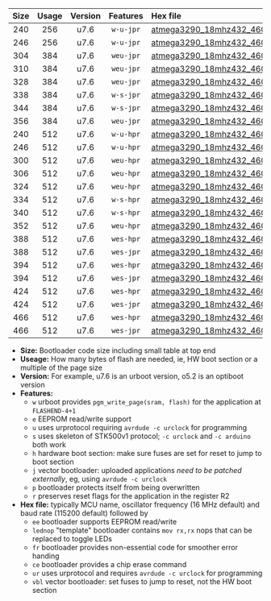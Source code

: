 |Size|Usage|Version|Features|Hex file|
|:-:|:-:|:-:|:-:|:--|
|240|256|u7.6|`w-u-jpr`|[atmega3290_18mhz432_460800bps_ur_vbl.hex](https://raw.githubusercontent.com/stefanrueger/urboot/main//atmega3290_18mhz432_460800bps_ur_vbl.hex)|
|246|256|u7.6|`w-u-jpr`|[atmega3290_18mhz432_460800bps_lednop_ur_vbl.hex](https://raw.githubusercontent.com/stefanrueger/urboot/main//atmega3290_18mhz432_460800bps_lednop_ur_vbl.hex)|
|304|384|u7.6|`weu-jpr`|[atmega3290_18mhz432_460800bps_ee_ur_vbl.hex](https://raw.githubusercontent.com/stefanrueger/urboot/main//atmega3290_18mhz432_460800bps_ee_ur_vbl.hex)|
|310|384|u7.6|`weu-jpr`|[atmega3290_18mhz432_460800bps_ee_lednop_ur_vbl.hex](https://raw.githubusercontent.com/stefanrueger/urboot/main//atmega3290_18mhz432_460800bps_ee_lednop_ur_vbl.hex)|
|328|384|u7.6|`weu-jpr`|[atmega3290_18mhz432_460800bps_ee_lednop_fr_ur_vbl.hex](https://raw.githubusercontent.com/stefanrueger/urboot/main//atmega3290_18mhz432_460800bps_ee_lednop_fr_ur_vbl.hex)|
|338|384|u7.6|`w-s-jpr`|[atmega3290_18mhz432_460800bps_vbl.hex](https://raw.githubusercontent.com/stefanrueger/urboot/main//atmega3290_18mhz432_460800bps_vbl.hex)|
|344|384|u7.6|`w-s-jpr`|[atmega3290_18mhz432_460800bps_lednop_vbl.hex](https://raw.githubusercontent.com/stefanrueger/urboot/main//atmega3290_18mhz432_460800bps_lednop_vbl.hex)|
|356|384|u7.6|`weu-jpr`|[atmega3290_18mhz432_460800bps_ee_lednop_fr_ce_ur_vbl.hex](https://raw.githubusercontent.com/stefanrueger/urboot/main//atmega3290_18mhz432_460800bps_ee_lednop_fr_ce_ur_vbl.hex)|
|240|512|u7.6|`w-u-hpr`|[atmega3290_18mhz432_460800bps_ur.hex](https://raw.githubusercontent.com/stefanrueger/urboot/main//atmega3290_18mhz432_460800bps_ur.hex)|
|246|512|u7.6|`w-u-hpr`|[atmega3290_18mhz432_460800bps_lednop_ur.hex](https://raw.githubusercontent.com/stefanrueger/urboot/main//atmega3290_18mhz432_460800bps_lednop_ur.hex)|
|300|512|u7.6|`weu-hpr`|[atmega3290_18mhz432_460800bps_ee_ur.hex](https://raw.githubusercontent.com/stefanrueger/urboot/main//atmega3290_18mhz432_460800bps_ee_ur.hex)|
|306|512|u7.6|`weu-hpr`|[atmega3290_18mhz432_460800bps_ee_lednop_ur.hex](https://raw.githubusercontent.com/stefanrueger/urboot/main//atmega3290_18mhz432_460800bps_ee_lednop_ur.hex)|
|324|512|u7.6|`weu-hpr`|[atmega3290_18mhz432_460800bps_ee_lednop_fr_ur.hex](https://raw.githubusercontent.com/stefanrueger/urboot/main//atmega3290_18mhz432_460800bps_ee_lednop_fr_ur.hex)|
|334|512|u7.6|`w-s-hpr`|[atmega3290_18mhz432_460800bps.hex](https://raw.githubusercontent.com/stefanrueger/urboot/main//atmega3290_18mhz432_460800bps.hex)|
|340|512|u7.6|`w-s-hpr`|[atmega3290_18mhz432_460800bps_lednop.hex](https://raw.githubusercontent.com/stefanrueger/urboot/main//atmega3290_18mhz432_460800bps_lednop.hex)|
|352|512|u7.6|`weu-hpr`|[atmega3290_18mhz432_460800bps_ee_lednop_fr_ce_ur.hex](https://raw.githubusercontent.com/stefanrueger/urboot/main//atmega3290_18mhz432_460800bps_ee_lednop_fr_ce_ur.hex)|
|388|512|u7.6|`wes-hpr`|[atmega3290_18mhz432_460800bps_ee.hex](https://raw.githubusercontent.com/stefanrueger/urboot/main//atmega3290_18mhz432_460800bps_ee.hex)|
|388|512|u7.6|`wes-jpr`|[atmega3290_18mhz432_460800bps_ee_vbl.hex](https://raw.githubusercontent.com/stefanrueger/urboot/main//atmega3290_18mhz432_460800bps_ee_vbl.hex)|
|394|512|u7.6|`wes-hpr`|[atmega3290_18mhz432_460800bps_ee_lednop.hex](https://raw.githubusercontent.com/stefanrueger/urboot/main//atmega3290_18mhz432_460800bps_ee_lednop.hex)|
|394|512|u7.6|`wes-jpr`|[atmega3290_18mhz432_460800bps_ee_lednop_vbl.hex](https://raw.githubusercontent.com/stefanrueger/urboot/main//atmega3290_18mhz432_460800bps_ee_lednop_vbl.hex)|
|424|512|u7.6|`wes-hpr`|[atmega3290_18mhz432_460800bps_ee_lednop_fr.hex](https://raw.githubusercontent.com/stefanrueger/urboot/main//atmega3290_18mhz432_460800bps_ee_lednop_fr.hex)|
|424|512|u7.6|`wes-jpr`|[atmega3290_18mhz432_460800bps_ee_lednop_fr_vbl.hex](https://raw.githubusercontent.com/stefanrueger/urboot/main//atmega3290_18mhz432_460800bps_ee_lednop_fr_vbl.hex)|
|466|512|u7.6|`wes-hpr`|[atmega3290_18mhz432_460800bps_ee_lednop_fr_ce.hex](https://raw.githubusercontent.com/stefanrueger/urboot/main//atmega3290_18mhz432_460800bps_ee_lednop_fr_ce.hex)|
|466|512|u7.6|`wes-jpr`|[atmega3290_18mhz432_460800bps_ee_lednop_fr_ce_vbl.hex](https://raw.githubusercontent.com/stefanrueger/urboot/main//atmega3290_18mhz432_460800bps_ee_lednop_fr_ce_vbl.hex)|

- **Size:** Bootloader code size including small table at top end
- **Useage:** How many bytes of flash are needed, ie, HW boot section or a multiple of the page size
- **Version:** For example, u7.6 is an urboot version, o5.2 is an optiboot version
- **Features:**
  + `w` urboot provides `pgm_write_page(sram, flash)` for the application at `FLASHEND-4+1`
  + `e` EEPROM read/write support
  + `u` uses urprotocol requiring `avrdude -c urclock` for programming
  + `s` uses skeleton of STK500v1 protocol; `-c urclock` and `-c arduino` both work
  + `h` hardware boot section: make sure fuses are set for reset to jump to boot section
  + `j` vector bootloader: uploaded applications *need to be patched externally*, eg, using `avrdude -c urclock`
  + `p` bootloader protects itself from being overwritten
  + `r` preserves reset flags for the application in the register R2
- **Hex file:** typically MCU name, oscillator frequency (16 MHz default) and baud rate (115200 default) followed by
  + `ee` bootloader supports EEPROM read/write
  + `lednop` "template" bootloader contains `mov rx,rx` nops that can be replaced to toggle LEDs
  + `fr` bootloader provides non-essential code for smoother error handing
  + `ce` bootloader provides a chip erase command
  + `ur` uses urprotocol and requires `avrdude -c urclock` for programming
  + `vbl` vector bootloader: set fuses to jump to reset, not the HW boot section
